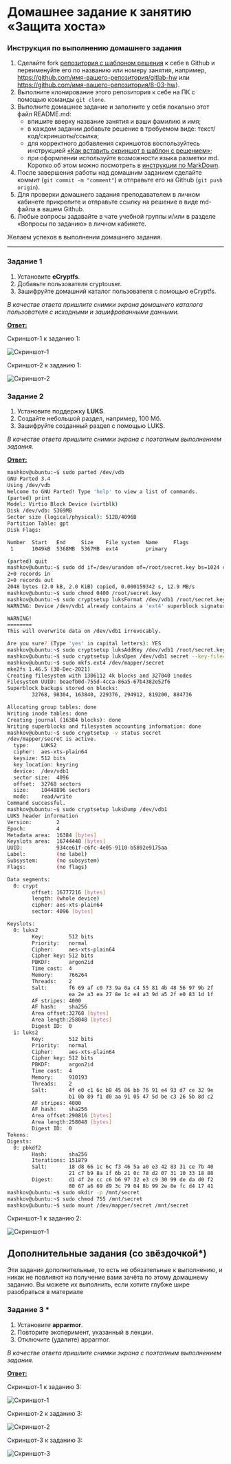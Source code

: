 # Домашнее задание к занятию  «Защита хоста»

### Инструкция по выполнению домашнего задания

1. Сделайте fork [репозитория c шаблоном решения](https://github.com/netology-code/sys-pattern-homework) к себе в Github и переименуйте его по названию или номеру занятия, например, https://github.com/имя-вашего-репозитория/gitlab-hw или https://github.com/имя-вашего-репозитория/8-03-hw).
2. Выполните клонирование этого репозитория к себе на ПК с помощью команды `git clone`.
3. Выполните домашнее задание и заполните у себя локально этот файл README.md:
   - впишите вверху название занятия и ваши фамилию и имя;
   - в каждом задании добавьте решение в требуемом виде: текст/код/скриншоты/ссылка;
   - для корректного добавления скриншотов воспользуйтесь инструкцией [«Как вставить скриншот в шаблон с решением»](https://github.com/netology-code/sys-pattern-homework/blob/main/screen-instruction.md);
   - при оформлении используйте возможности языка разметки md. Коротко об этом можно посмотреть в [инструкции по MarkDown](https://github.com/netology-code/sys-pattern-homework/blob/main/md-instruction.md).
4. После завершения работы над домашним заданием сделайте коммит (`git commit -m "comment"`) и отправьте его на Github (`git push origin`).
5. Для проверки домашнего задания преподавателем в личном кабинете прикрепите и отправьте ссылку на решение в виде md-файла в вашем Github.
6. Любые вопросы задавайте в чате учебной группы и/или в разделе «Вопросы по заданию» в личном кабинете.

Желаем успехов в выполнении домашнего задания.

------

### Задание 1

1. Установите **eCryptfs**.
2. Добавьте пользователя cryptouser.
3. Зашифруйте домашний каталог пользователя с помощью eCryptfs.


*В качестве ответа  пришлите снимки экрана домашнего каталога пользователя с исходными и зашифрованными данными.*  


<ins>**Ответ:**</ins>

Скриншот-1 к заданию 1:

![Скриншот-1](https://github.com/alex31bel/sdb-homeworks/blob/main/img/13-2-1-1.PNG)


Скриншот-2 к заданию 1:

![Скриншот-2](https://github.com/alex31bel/sdb-homeworks/blob/main/img/13-2-1-2.PNG)


### Задание 2

1. Установите поддержку **LUKS**.
2. Создайте небольшой раздел, например, 100 Мб.
3. Зашифруйте созданный раздел с помощью LUKS.

*В качестве ответа пришлите снимки экрана с поэтапным выполнением задания.*


<ins>**Ответ:**</ins>

```bash
mashkov@ubuntu:~$ sudo parted /dev/vdb
GNU Parted 3.4
Using /dev/vdb
Welcome to GNU Parted! Type 'help' to view a list of commands.
(parted) print
Model: Virtio Block Device (virtblk)
Disk /dev/vdb: 5369MB
Sector size (logical/physical): 512B/4096B
Partition Table: gpt
Disk Flags:

Number  Start   End     Size    File system  Name     Flags
 1      1049kB  5368MB  5367MB  ext4         primary

(parted) quit
mashkov@ubuntu:~$ sudo dd if=/dev/urandom of=/root/secret.key bs=1024 count=2
2+0 records in
2+0 records out
2048 bytes (2.0 kB, 2.0 KiB) copied, 0.000159342 s, 12.9 MB/s
mashkov@ubuntu:~$ sudo chmod 0400 /root/secret.key
mashkov@ubuntu:~$ sudo cryptsetup luksFormat /dev/vdb1 /root/secret.key
WARNING: Device /dev/vdb1 already contains a 'ext4' superblock signature.

WARNING!
========
This will overwrite data on /dev/vdb1 irrevocably.

Are you sure? (Type 'yes' in capital letters): YES
mashkov@ubuntu:~$ sudo cryptsetup luksAddKey /dev/vdb1 /root/secret.key --key-file=/root/secret.key
mashkov@ubuntu:~$ sudo cryptsetup luksOpen /dev/vdb1 secret --key-file=/root/secret.key
mashkov@ubuntu:~$ sudo mkfs.ext4 /dev/mapper/secret
mke2fs 1.46.5 (30-Dec-2021)
Creating filesystem with 1306112 4k blocks and 327040 inodes
Filesystem UUID: beaefb0d-755d-4cca-86a5-67b4382e52f6
Superblock backups stored on blocks:
        32768, 98304, 163840, 229376, 294912, 819200, 884736

Allocating group tables: done
Writing inode tables: done
Creating journal (16384 blocks): done
Writing superblocks and filesystem accounting information: done
mashkov@ubuntu:~$ sudo cryptsetup -v status secret
/dev/mapper/secret is active.
  type:    LUKS2
  cipher:  aes-xts-plain64
  keysize: 512 bits
  key location: keyring
  device:  /dev/vdb1
  sector size:  4096
  offset:  32768 sectors
  size:    10448896 sectors
  mode:    read/write
Command successful.
mashkov@ubuntu:~$ sudo cryptsetup luksDump /dev/vdb1
LUKS header information
Version:        2
Epoch:          4
Metadata area:  16384 [bytes]
Keyslots area:  16744448 [bytes]
UUID:           934ce61f-c6fc-4e05-9110-b5892e9175aa
Label:          (no label)
Subsystem:      (no subsystem)
Flags:          (no flags)

Data segments:
  0: crypt
        offset: 16777216 [bytes]
        length: (whole device)
        cipher: aes-xts-plain64
        sector: 4096 [bytes]

Keyslots:
  0: luks2
        Key:        512 bits
        Priority:   normal
        Cipher:     aes-xts-plain64
        Cipher key: 512 bits
        PBKDF:      argon2id
        Time cost:  4
        Memory:     766264
        Threads:    2
        Salt:       f6 69 af c0 73 9a 0a c4 55 81 4b 48 56 97 9b 2f
                    ea 2e a3 ea 27 8e 1c e4 a3 9d a5 2f e0 83 1d 1f
        AF stripes: 4000
        AF hash:    sha256
        Area offset:32768 [bytes]
        Area length:258048 [bytes]
        Digest ID:  0
  1: luks2
        Key:        512 bits
        Priority:   normal
        Cipher:     aes-xts-plain64
        Cipher key: 512 bits
        PBKDF:      argon2id
        Time cost:  4
        Memory:     910193
        Threads:    2
        Salt:       4f e0 c1 6c b8 45 86 bb 76 91 e4 93 d7 ce 32 9e
                    b1 0b 89 f1 d0 aa 91 05 47 5d be c3 26 5b 8d c2
        AF stripes: 4000
        AF hash:    sha256
        Area offset:290816 [bytes]
        Area length:258048 [bytes]
        Digest ID:  0
Tokens:
Digests:
  0: pbkdf2
        Hash:       sha256
        Iterations: 151879
        Salt:       18 d8 66 1c 6c f3 46 5a a0 e3 42 83 31 ce 7b 40
                    21 c7 b9 8a 1f 6b 21 0c 78 d2 07 31 10 33 18 88
        Digest:     d1 4f 2e cc c6 b6 97 32 e3 c9 30 99 de da d0 f2
                    80 67 a6 69 d9 3c 79 04 8b 99 2e 8e fc d4 17 41
mashkov@ubuntu:~$ sudo mkdir -p /mnt/secret
mashkov@ubuntu:~$ sudo chmod 755 /mnt/secret
mashkov@ubuntu:~$ sudo mount /dev/mapper/secret /mnt/secret
```
Скриншот-1 к заданию 2:

![Скриншот-1](https://github.com/alex31bel/sdb-homeworks/blob/main/img/13-2-2-1.PNG)


## Дополнительные задания (со звёздочкой*)

Эти задания дополнительные, то есть не обязательные к выполнению, и никак не повлияют на получение вами зачёта по этому домашнему заданию. Вы можете их выполнить, если хотите глубже шире разобраться в материале

### Задание 3 *

1. Установите **apparmor**.
2. Повторите эксперимент, указанный в лекции.
3. Отключите (удалите) apparmor.


*В качестве ответа пришлите снимки экрана с поэтапным выполнением задания.*


<ins>**Ответ:**</ins>

Скриншот-1 к заданию 3:

![Скриншот-1](https://github.com/alex31bel/sdb-homeworks/blob/main/img/13-2-3-1.PNG)


Скриншот-2 к заданию 3:

![Скриншот-2](https://github.com/alex31bel/sdb-homeworks/blob/main/img/13-2-3-2.PNG)


Скриншот-3 к заданию 3:

![Скриншот-3](https://github.com/alex31bel/sdb-homeworks/blob/main/img/13-2-3-3.PNG)